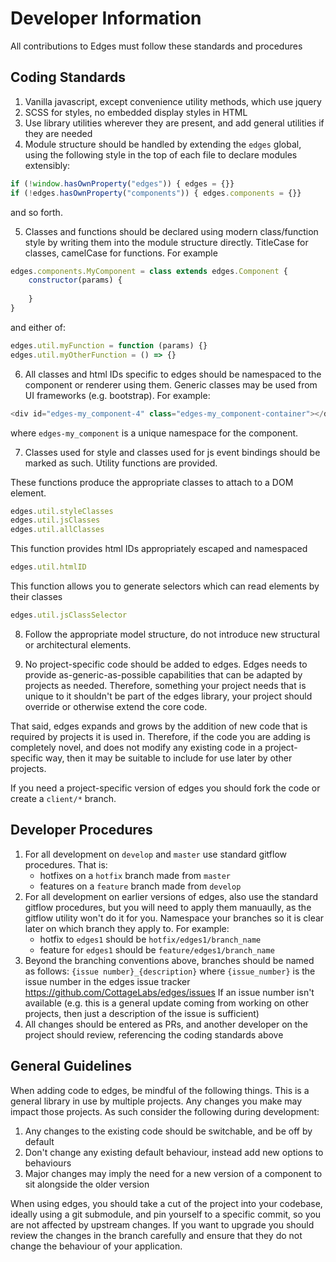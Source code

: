 # Developer Information

All contributions to Edges must follow these standards and procedures

## Coding Standards

1. Vanilla javascript, except convenience utility methods, which use jquery
2. SCSS for styles, no embedded display styles in HTML
3. Use library utilities wherever they are present, and add general utilities if they are needed
4. Module structure should be handled by extending the `edges` global, using the following style in the top of each file to declare modules extensibly:

```javascript
if (!window.hasOwnProperty("edges")) { edges = {}}
if (!edges.hasOwnProperty("components")) { edges.components = {}}
```

and so forth.

5. Classes and functions should be declared using modern class/function style by writing them into the module structure
directly.  TitleCase for classes, camelCase for functions.  For example

```javascript
edges.components.MyComponent = class extends edges.Component {
    constructor(params) {
        
    }
}
```

and either of:

```javascript
edges.util.myFunction = function (params) {}
edges.util.myOtherFunction = () => {}
```

6. All classes and html IDs specific to edges should be namespaced to the component or renderer using them.  Generic classes may
be used from UI frameworks (e.g. bootstrap).  For example:

```javascript
<div id="edges-my_component-4" class="edges-my_component-container"></div>
```

where `edges-my_component` is a unique namespace for the component.

7. Classes used for style and classes used for js event bindings should be marked as such.  Utility functions are provided.

These functions produce the appropriate classes to attach to a DOM element.

```javascript
edges.util.styleClasses
edges.util.jsClasses
edges.util.allClasses
```

This function provides html IDs appropriately escaped and namespaced

```javascript
edges.util.htmlID
```

This function allows you to generate selectors which can read elements by their classes

```javascript
edges.util.jsClassSelector
```

8. Follow the appropriate model structure, do not introduce new structural or architectural elements.

9. No project-specific code should be added to edges.  Edges needs to provide as-generic-as-possible capabilities that
can be adapted by projects as needed.  Therefore, something your project needs that is unique to it shouldn't be part
of the edges library, your project should override or otherwise extend the core code.

That said, edges expands and grows by the addition of new code that is required by projects it is used in.  Therefore,
if the code you are adding is completely novel, and does not modify any existing code in a project-specific way, then
it may be suitable to include for use later by other projects.

If you need a project-specific version of edges you should fork the code or create a `client/*` branch.


## Developer Procedures

1. For all development on `develop` and `master` use standard gitflow procedures.  That is:
    * hotfixes on a `hotfix` branch made from `master`
    * features on a `feature` branch made from `develop`
2. For all development on earlier versions of edges, also use the standard gitflow procedures, but you will need to apply
them manuaully, as the gitflow utility won't do it for you.  Namespace your branches so it is clear later on which branch
they apply to.  For example:
    * hotfix to `edges1` should be `hotfix/edges1/branch_name`
    * feature for `edges1` should be `feature/edges1/branch_name`
3. Beyond the branching conventions above, branches should be named as follows: `{issue number}_{description}` where
`{issue_number}` is the issue number in the edges issue tracker https://github.com/CottageLabs/edges/issues
If an issue number isn't available (e.g. this is a general update coming from working on other projects, then just
a description of the issue is sufficient)
4. All changes should be entered as PRs, and another developer on the project should review, referencing the coding
standards above

## General Guidelines

When adding code to edges, be mindful of the following things. This is a general library in use by multiple projects.  Any changes you make may impact those projects.
As such consider the following during development:

1. Any changes to the existing code should be switchable, and be off by default
2. Don't change any existing default behaviour, instead add new options to behaviours
3. Major changes may imply the need for a new version of a component to sit alongside the older version

When using edges, you should take a cut of the project into your codebase, ideally using a git submodule, and pin yourself
to a specific commit, so you are not affected by upstream changes.  If you want to upgrade you should review the
changes in the branch carefully and ensure that they do not change the behaviour of your application.

